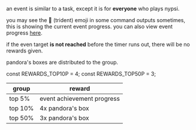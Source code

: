 <script>
  import DocsTemplate from "$lib/components/docs/DocsTemplate.svelte"
  import ItemModal from "$lib/components/docs/ItemModal.svelte"
  import DocsHeader from '$lib/components/docs/DocsHeader.svelte';
</script>

<DocsTemplate title='events' description="" />

<DocsHeader header='h2' text="what is an event" />

an event is similar to a task, except it is for **everyone** who plays nypsi.

you may see the 🔱 (trident) emoji in some command outputs sometimes, this is showing the current event progress. you can also view event progress [here](/events).

<DocsHeader header='h2' text="event rewards" />

if the even target **is not reached** before the timer runs out, there will be no rewards given.

<ItemModal item="pandora_box">pandora's boxes</ItemModal> are distributed to the group.

const REWARDS_TOP10P = 4;
const REWARDS_TOP50P = 3;

| group   | reward                                                     |
| ------- | ---------------------------------------------------------- |
| top 5%  | event achievement progress                                 |
| top 10% | 4x <ItemModal item="pandora_box">pandora's box</ItemModal> |
| top 50% | 3x <ItemModal item="pandora_box">pandora's box</ItemModal> |
